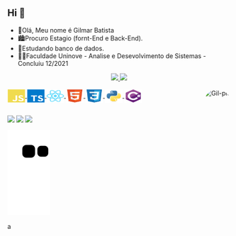 ## Hi 👋

- 👨Olá, Meu nome é Gilmar Batista
- 🏙Procuro Estagio (fornt-End e Back-End).
- 🌴Estudando banco de dados.
- 👨‍🎓Faculdade Uninove - Analise e Desevolvimento de Sistemas - Concluiu 12/2021 

<div align="center">

  <a href="https://github.com/gilmarbcordeiro">
  <img height="150em" src="https://github-readme-stats.vercel.app/api?username=gilmarbcordeiro&show_icons=true&theme=github_dark&include_all_commits=true&count_private=true"/>
  <img height="150em" src="https://github-readme-stats.vercel.app/api/top-langs/?username=gilmarbcordeiro&layout=compact&langs_count=7&theme=github_dark"/>
</div>
  
<div style="display: inline_block"><br>
  <img align="center" alt="Gil-Js" height="30" width="40" src="https://raw.githubusercontent.com/devicons/devicon/master/icons/javascript/javascript-plain.svg">
  <img align="center" alt="Gil-Ts" height="30" width="40" src="https://raw.githubusercontent.com/devicons/devicon/master/icons/typescript/typescript-plain.svg">
  <img align="center" alt="Gil-React" height="30" width="40" src="https://raw.githubusercontent.com/devicons/devicon/master/icons/react/react-original.svg">
  <img align="center" alt="Gil-HTML" height="30" width="40" src="https://raw.githubusercontent.com/devicons/devicon/master/icons/html5/html5-original.svg">
  <img align="center" alt="Gil-CSS" height="30" width="40" src="https://raw.githubusercontent.com/devicons/devicon/master/icons/css3/css3-original.svg">
  <img align="center" alt="Gil-Python" height="30" width="40" src="https://raw.githubusercontent.com/devicons/devicon/master/icons/python/python-original.svg">
  <img align="center" alt="Gil-Csharp" height="30" width="40" src="https://raw.githubusercontent.com/devicons/devicon/master/icons/csharp/csharp-original.svg">
  <img align="right" alt="Gil-pic" height="150" style="border-radius:50px;" 
</div>
  
  ##
 
<div>
  <a href="https://www.instagram.com/dinos_tech/" target="_blank"><img src="https://img.shields.io/badge/-Instagram-%23E4405F?style=for-the-badge&logo=instagram&logoColor=white" target="_blank"></a>
  <a href = "gilmarbcordeiro@gmail.com"><img src="https://img.shields.io/badge/-Gmail-%23333?style=for-the-badge&logo=gmail&logoColor=white" target="_blank"></a>
  <a href="https://www.linkedin.com/in/gilmar-batista-4a5922130/" target="_blank"><img src="https://img.shields.io/badge/-LinkedIn-%230077B5?style=for-the-badge&logo=linkedin&logoColor=white" target="_blank"></a> 
 
  ![Snake animation](https://github.com/gilmarbcordeiro/gilmarbcordeiro/blob/output/github-contribution-grid-snake.svg)

  a
 <link rel="stylesheet" href="style.css">
</div>
</div>
